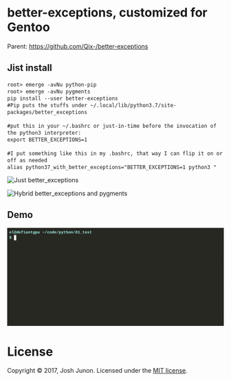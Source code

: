 # better-exceptions, customized for Gentoo

Parent: https://github.com/Qix-/better-exceptions

## Jist install

    root> emerge -avNu python-pip
    root> emerge -avNu pygments
    pip install --user better-exceptions
    #Pip puts the stuffs under ~/.local/lib/python3.7/site-packages/better_exceptions

    #put this in your ~/.bashrc or just-in-time before the invocation of the python3 interpreter:
    export BETTER_EXCEPTIONS=1

    #I put something like this in my .bashrc, that way I can flip it on or off as needed
    alias python37_with_better_exceptions="BETTER_EXCEPTIONS=1 python3 "

![Just better_exceptions](screenshot.png)

![Hybrid better_exceptions and pygments](https://i.imgur.com/au4LEJV.png)

## Demo

![demo](demogif.gif)




# License
Copyright &copy; 2017, Josh Junon. Licensed under the [MIT license](LICENSE.txt).
